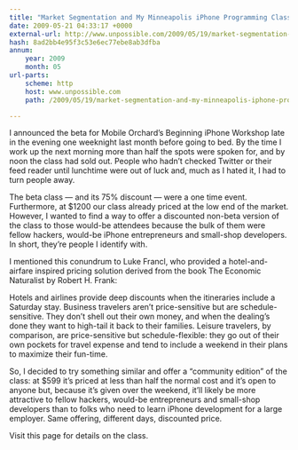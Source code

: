 ```yaml
---
title: "Market Segmentation and My Minneapolis iPhone Programming Class On June  13-14"
date: 2009-05-21 04:33:17 +0000
external-url: http://www.unpossible.com/2009/05/19/market-segmentation-and-my-minneapolis-iphone-programming-class-on-june-13-14/
hash: 8ad2bb4e95f3c53e6ec77ebe8ab3dfba
annum:
    year: 2009
    month: 05
url-parts:
    scheme: http
    host: www.unpossible.com
    path: /2009/05/19/market-segmentation-and-my-minneapolis-iphone-programming-class-on-june-13-14/

---
```


I announced the beta for Mobile Orchard’s Beginning iPhone Workshop late in the evening one weeknight last month before going to bed. By the time I work up the next morning more than half the spots were spoken for, and by noon the class had sold out. People who hadn’t checked Twitter or their feed reader until lunchtime were out of luck and, much as I hated it, I had to turn people away.

The beta class — and its 75% discount — were a one time event. Furthermore, at $1200 our class already priced at the low end of the market.  However, I wanted to find a way to offer a discounted non-beta version of the class to those would-be attendees because the bulk of them were fellow hackers, would-be iPhone entrepreneurs and small-shop developers. In short, they’re people I identify with.

I mentioned this conundrum to Luke Francl, who provided a hotel-and-airfare inspired pricing solution derived from the book The Economic Naturalist by Robert H. Frank:

Hotels and airlines provide deep discounts when the itineraries include a Saturday stay. Business travelers aren’t price-sensitive but are schedule-sensitive. They don’t shell out their own money, and when the dealing’s done they want to high-tail it back to their families. Leisure travelers, by comparison, are price-sensitive but schedule-flexible: they go out of their own pockets for travel expense and tend to include a weekend in their plans to maximize their fun-time.

So, I decided to try something similar and offer a “community edition” of the class:  at $599 it’s priced at less than half the normal cost and it’s open to anyone but, because it’s given over the weekend, it’ll likely be more attractive to fellow hackers, would-be entrepreneurs and small-shop developers than to folks who need to learn iPhone development for a large employer. Same offering, different days, discounted price.

Visit this page for details on the class.

